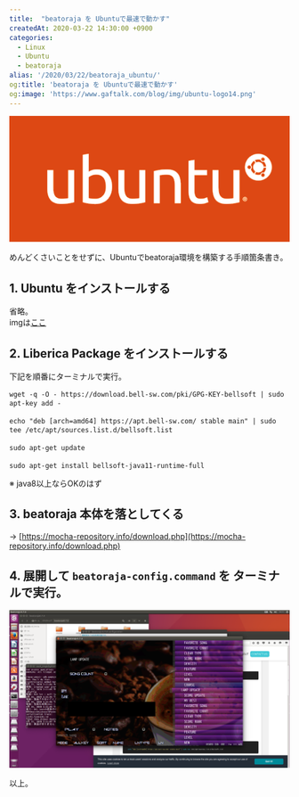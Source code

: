 ```yaml
---
title:  "beatoraja を Ubuntuで最速で動かす"
createdAt: 2020-03-22 14:30:00 +0900
categories: 
  - Linux
  - Ubuntu
  - beatoraja
alias: '/2020/03/22/beatoraja_ubuntu/'
og:title: 'beatoraja を Ubuntuで最速で動かす'
og:image: 'https://www.gaftalk.com/blog/img/ubuntu-logo14.png'
---
```


![](/blog/img/ubuntu-logo14.png)

めんどくさいことをせずに、Ubuntuでbeatoraja環境を構築する手順箇条書き。

## 1. Ubuntu をインストールする

省略。  
imgは[ここ](https://www.ubuntulinux.jp/download/ja-remix)

## 2. Liberica Package をインストールする

下記を順番にターミナルで実行。

```
wget -q -O - https://download.bell-sw.com/pki/GPG-KEY-bellsoft | sudo apt-key add -

echo "deb [arch=amd64] https://apt.bell-sw.com/ stable main" | sudo tee /etc/apt/sources.list.d/bellsoft.list

sudo apt-get update

sudo apt-get install bellsoft-java11-runtime-full
```

※ java8以上ならOKのはず

## 3. beatoraja 本体を落としてくる

-> [https://mocha-repository.info/download.php](https://mocha-repository.info/download.php)

## 4. 展開して `beatoraja-config.command` を ターミナルで実行。

![](/blog/img/img1.png)


以上。